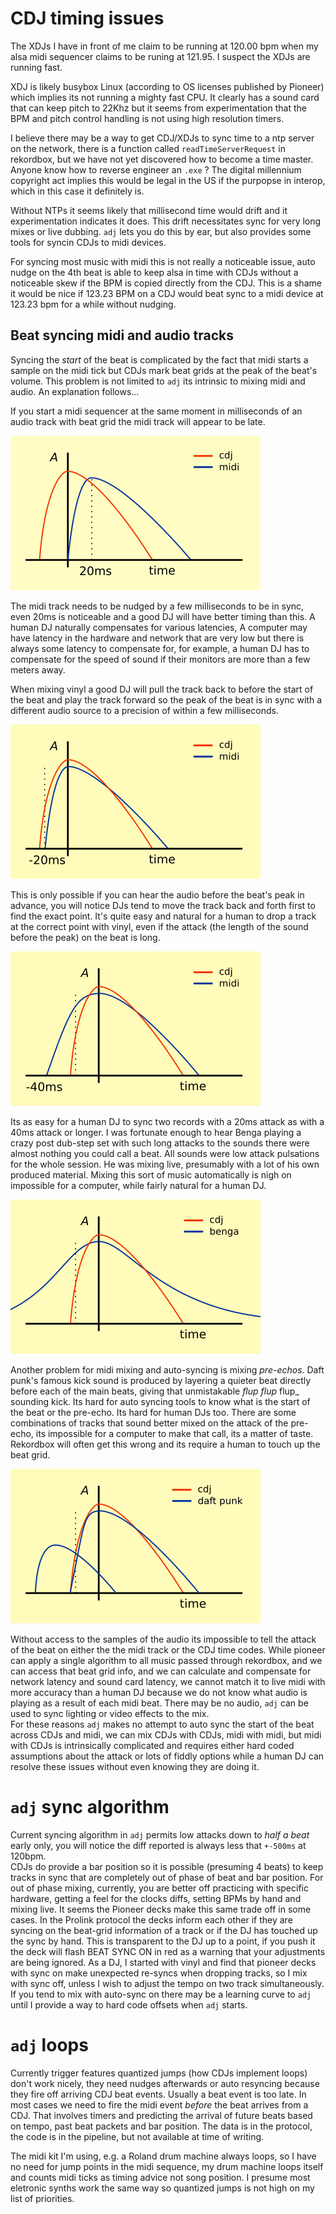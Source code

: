 # CDJ timing issues


The XDJs I have in front of me claim to be running at 120.00 bpm when my alsa midi sequencer claims to be runing at 121.95. I suspect the XDJs are running fast.

XDJ is likely busybox Linux (according to OS licenses published by Pioneer) which implies its not running a mighty fast CPU.  It clearly has a sound card that can keep pitch to 22Khz but it seems from experimentation that the BPM and pitch control handling is not using high resolution timers.

I believe there may be a way to get CDJ/XDJs to sync time to a ntp server on the network, there is a function called `readTimeServerRequest` in rekordbox, but we have not yet discovered how to become a time master.  Anyone know how to reverse engineer an `.exe` ?  The digital millennium copyright act implies this would be legal in the US if the purpopse in interop, which in this case it definitely is.

Without NTPs it seems likely that millisecond time would drift and it experimentation indicates it does. This drift necessitates sync for very long mixes or live dubbing. `adj` lets you do this by ear, but also provides some tools for syncin CDJs to midi devices.

For syncing most music with midi this is not really a noticeable issue, auto nudge on the 4th beat is able to keep alsa in time with CDJs without a noticeable skew if the BPM is copied directly from the CDJ.  This is a shame it would be nice if 123.23 BPM on a CDJ would beat sync to a midi device at 123.23 bpm for a while without nudging.


## Beat syncing midi and audio tracks

Syncing the _start_ of the beat is complicated by the fact that midi starts a sample on the midi tick but CDJs mark beat grids at the peak of the beat's volume.  This problem is not limited to `adj` its intrinsic to mixing midi and audio.  An explanation follows...

If you start a midi sequencer at the same moment in milliseconds of an audio track with beat grid the midi track will appear to be late.

![syncing with midi](graph-sync-1.png)

The midi track needs to be nudged by a few milliseconds to be in sync, even 20ms is noticeable and a good DJ will have better timing than this.  A human DJ naturally compensates for various latencies, A computer may have latency in the hardware and network that are very low but there is always some latency to compensate for, for example, a human DJ has to compensate for the speed of sound if their monitors are more than a few meters away.

When mixing vinyl a good DJ will pull the track back to before the start of the beat and play the track forward so the peak of the beat is in sync with a different audio source to a precision of within a few milliseconds.

![syncing with midi](graph-sync-2.png)

This is only possible if you can hear the audio before the beat's peak in advance, you will notice DJs tend to move the track back and forth first to find the exact point.  It's quite easy and natural for a human to drop a track at the correct point with vinyl, even if the attack (the length of the sound before the peak) on the beat is long.

![syncing with midi](graph-sync-3.png)

Its as easy for a human DJ to sync two records with a 20ms attack as with a 40ms attack or longer.
 I was fortunate enough to hear Benga playing a crazy post dub-step set with such long attacks to the sounds there were almost nothing you could call a beat. All sounds were low attack pulsations for the whole session.  He was mixing live, presumably with a lot of his own produced material.  Mixing this sort of music automatically is nigh on impossible for a computer, while fairly natural for a human DJ.


![syncing with midi](graph-sync-4.png)

Another problem for midi mixing and auto-syncing is mixing _pre-echos_.  Daft punk's famous kick sound is produced by layering a quieter beat directly before each of the main beats, giving that unmistakable _flup_ _flup_ flup_ sounding kick.  Its hard for auto syncing tools to know what is the start of the beat or the pre-echo. Its hard for human DJs too. There are some combinations of tracks that sound better mixed on the attack of the pre-echo, its impossible for a computer to make that call, its a matter of taste. Rekordbox will often get this wrong and its require a human to touch up the beat grid.

![syncing with midi](graph-sync-6.png)

Without access to the samples of the audio its impossible to tell the attack of the beat on either the the midi track or the CDJ time codes.  While pioneer can apply a single algorithm to all music passed through rekordbox, and we can access that beat grid info, and we can calculate and compensate for network latency and sound card latency, we cannot match it to live midi with more accuracy than a human DJ because we do not know what audio is playing as a result of each midi beat. There may be no audio, `adj` can be used to sync lighting or video effects to the mix.  
For these reasons `adj` makes no attempt to auto sync the start of the beat across CDJs and midi, we can mix CDJs with CDJs, midi with midi,  but midi with CDJs is intrinsically complicated and requires either hard coded assumptions about the attack or lots of fiddly options while a human DJ can resolve these issues without even knowing they are doing it.

# `adj` sync algorithm

Current syncing algorithm in `adj` permits low attacks down to _half a beat_ early only, you will notice the diff reported is always less that `+-500ms` at 120bpm.   
CDJs do provide a bar position so it is possible (presuming 4 beats) to keep tracks in sync that are completely  out of phase of beat and bar position.  For out of phase mixing, currently, you are better off practicing with specific hardware, getting a feel for the clocks diffs, setting BPMs by hand and mixing live. It seems the Pioneer decks make this same trade off in some cases. In the Prolink protocol the decks inform each other if they are syncing on the beat-grid information of a track or if the DJ has touched up the sync by hand.  This is transparent to the DJ up to a point, if you push it the deck will flash BEAT SYNC ON in red as a warning that your adjustments are being ignored.  As a DJ, I started with vinyl and find that pioneer decks with sync on make unexpected re-syncs when dropping tracks, so I mix with sync off, unless I wish to adjust the tempo on two track simultaneously.  If you tend to mix with auto-sync on there may be a learning curve to `adj` until I provide a way to hard code  offsets when `adj` starts.



# `adj` loops

Currently trigger features quantized jumps (how CDJs implement loops) don't work nicely, they need nudges afterwards or auto resyncing because they fire off arriving CDJ beat events. Usually a beat event is too late. In most cases we need to fire the midi event _before_ the beat arrives from a CDJ. That involves timers and predicting the arrival of future beats based on tempo, past beat packets and bar position. The data is in the protocol, the code is in the pipeline, but not available at time of writing.

The midi kit I'm using, e.g. a Roland drum machine always loops, so I have no need for jump points in the midi sequence, my drum machine loops itself and counts midi ticks as timing advice not song position. I presume most eletronic synths work the same way so quantized jumps is not high on my list of priorities.



